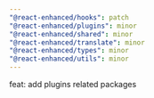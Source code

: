 ```yaml
---
"@react-enhanced/hooks": patch
"@react-enhanced/plugins": minor
"@react-enhanced/shared": minor
"@react-enhanced/translate": minor
"@react-enhanced/types": minor
"@react-enhanced/utils": minor
---
```


feat: add plugins related packages

